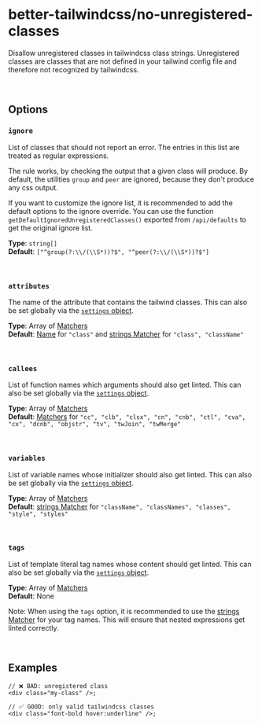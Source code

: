 # better-tailwindcss/no-unregistered-classes

Disallow unregistered classes in tailwindcss class strings. Unregistered classes are classes that are not defined in your tailwind config file and therefore not recognized by tailwindcss.

<br/>

## Options

### `ignore`

  List of classes that should not report an error. The entries in this list are treated as regular expressions.
  
  The rule works, by checking the output that a given class will produce. By default, the utilities `group` and `peer` are ignored, because they don't produce any css output.
  
  If you want to customize the ignore list, it is recommended to add the default options to the ignore override. You can use the function `getDefaultIgnoredUnregisteredClasses()` exported from `/api/defaults` to get the original ignore list.

  **Type**: `string[]`  
  **Default**: `["^group(?:\\/(\\S*))?$", "^peer(?:\\/(\\S*))?$"]`

<br/>

### `attributes`

  The name of the attribute that contains the tailwind classes. This can also be set globally via the [`settings` object](../settings/settings.md#attributes).  

  **Type**: Array of [Matchers](../configuration/advanced.md)  
  **Default**: [Name](../configuration/advanced.md#name-based-matching) for `"class"` and [strings Matcher](../configuration/advanced.md#types-of-matchers) for `"class", "className"`

<br/>

### `callees`

  List of function names which arguments should also get linted. This can also be set globally via the [`settings` object](../settings/settings.md#callees).  
  
  **Type**: Array of [Matchers](../configuration/advanced.md)  
  **Default**: [Matchers](../configuration/advanced.md#types-of-matchers) for `"cc", "clb", "clsx", "cn", "cnb", "ctl", "cva", "cx", "dcnb", "objstr", "tv", "twJoin", "twMerge"`

<br/>

### `variables`

  List of variable names whose initializer should also get linted. This can also be set globally via the [`settings` object](../settings/settings.md#variables).  
  
  **Type**: Array of [Matchers](../configuration/advanced.md)  
  **Default**:  [strings Matcher](../configuration/advanced.md#types-of-matchers) for `"className", "classNames", "classes", "style", "styles"`

<br/>

### `tags`

  List of template literal tag names whose content should get linted. This can also be set globally via the [`settings` object](../settings/settings.md#tags).  
  
  **Type**: Array of [Matchers](../configuration/advanced.md)  
  **Default**: None

  Note: When using the `tags` option, it is recommended to use the [strings Matcher](../configuration/advanced.md#types-of-matchers) for your tag names. This will ensure that nested expressions get linted correctly.

<br/>

## Examples

```tsx
// ❌ BAD: unregistered class
<div class="my-class" />;
```

```tsx
// ✅ GOOD: only valid tailwindcss classes
<div class="font-bold hover:underline" />;
```
